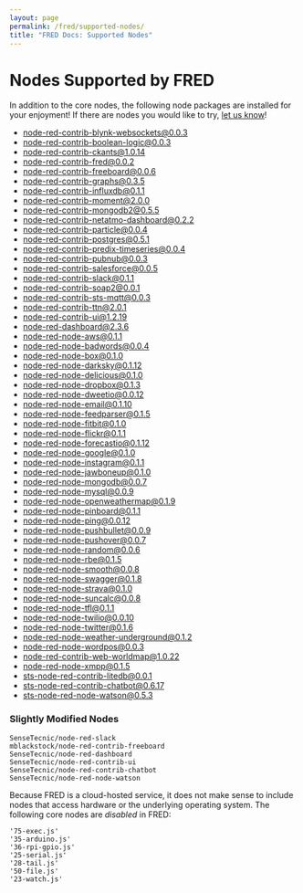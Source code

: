 ```yaml
---
layout: page
permalink: /fred/supported-nodes/
title: "FRED Docs: Supported Nodes"
---
```


# Nodes Supported by FRED

In addition to the core nodes, the following node packages are installed for your enjoyment!  If there are nodes you would like to try, [let us know](mailto:info@sensetecnic.com)!

- [node-red-contrib-blynk-websockets@0.0.3](https://www.npmjs.com/package/node-red-contrib-blynk-websockets)
- [node-red-contrib-boolean-logic@0.0.3](https://www.npmjs.com/package/node-red-contrib-boolean-logic)
- [node-red-contrib-ckants@1.0.14](https://www.npmjs.com/package/node-red-contrib-ckants)
- [node-red-contrib-fred@0.0.2](https://www.npmjs.com/package/node-red-contrib-fred)
- [node-red-contrib-freeboard@0.0.6](https://www.npmjs.com/package/node-red-contrib-freeboard)
- [node-red-contrib-graphs@0.3.5](https://www.npmjs.com/package/node-red-contrib-graphs)
- [node-red-contrib-influxdb@0.1.1](https://www.npmjs.com/package/node-red-contrib-influxdb)
- [node-red-contrib-moment@2.0.0](https://www.npmjs.com/package/node-red-contrib-moment)
- [node-red-contrib-mongodb2@0.5.5](https://www.npmjs.com/package/node-red-contrib-mongodb2)
- [node-red-contrib-netatmo-dashboard@0.2.2](https://www.npmjs.com/package/node-red-contrib-netatmo-dashboard)
- [node-red-contrib-particle@0.0.4](https://www.npmjs.com/package/node-red-contrib-particle)
- [node-red-contrib-postgres@0.5.1](https://www.npmjs.com/package/node-red-contrib-postgres)
- [node-red-contrib-predix-timeseries@0.0.4](https://www.npmjs.com/package/node-red-contrib-predix-timeseries)
- [node-red-contrib-pubnub@0.0.3](https://www.npmjs.com/package/node-red-contrib-pubnub)
- [node-red-contrib-salesforce@0.0.5](https://www.npmjs.com/package/node-red-contrib-salesforce)
- [node-red-contrib-slack@0.1.1](https://www.npmjs.com/package/node-red-contrib-slack)
- [node-red-contrib-soap2@0.0.1](https://github.com/SenseTecnic/node-red-contrib-soap2)
- [node-red-contrib-sts-mqtt@0.0.3](https://www.npmjs.com/package/node-red-contrib-sts-mqtt)
- [node-red-contrib-ttn@2.0.1](https://www.npmjs.com/package/node-red-contrib-ttn)
- [node-red-contrib-ui@1.2.19](https://www.npmjs.com/package/node-red-contrib-ui)
- [node-red-dashboard@2.3.6](https://www.npmjs.com/package/node-red-dashboard)
- [node-red-node-aws@0.1.1](https://www.npmjs.com/package/node-red-node-aws)
- [node-red-node-badwords@0.0.4](https://www.npmjs.com/package/node-red-node-badwords)
- [node-red-node-box@0.1.0](https://www.npmjs.com/package/node-red-node-box)
- [node-red-node-darksky@0.1.12](https://www.npmjs.com/package/node-red-node-darksky)
- [node-red-node-delicious@0.1.0](https://www.npmjs.com/package/node-red-node-delicious)
- [node-red-node-dropbox@0.1.3](https://www.npmjs.com/package/node-red-node-dropbox)
- [node-red-node-dweetio@0.0.12](https://www.npmjs.com/package/node-red-node-dweetio)
- [node-red-node-email@0.1.10](https://www.npmjs.com/package/node-red-node-email)
- [node-red-node-feedparser@0.1.5](https://www.npmjs.com/package/node-red-node-feedparser)
- [node-red-node-fitbit@0.1.0](https://www.npmjs.com/package/node-red-node-fitbit)
- [node-red-node-flickr@0.1.1](https://www.npmjs.com/package/node-red-node-flickr)
- [node-red-node-forecastio@0.1.12](https://www.npmjs.com/package/node-red-node-forecastio)
- [node-red-node-google@0.1.0](https://www.npmjs.com/package/node-red-node-google)
- [node-red-node-instagram@0.1.1](https://www.npmjs.com/package/node-red-node-instagram)
- [node-red-node-jawboneup@0.1.0](https://www.npmjs.com/package/node-red-node-jawboneup)
- [node-red-node-mongodb@0.0.7](https://www.npmjs.com/package/node-red-node-mongodb)
- [node-red-node-mysql@0.0.9](https://www.npmjs.com/package/node-red-node-mysql)
- [node-red-node-openweathermap@0.1.9](https://www.npmjs.com/package/node-red-node-openweathermap)
- [node-red-node-pinboard@0.1.1](https://www.npmjs.com/package/node-red-node-pinboard)
- [node-red-node-ping@0.0.12](https://www.npmjs.com/package/node-red-node-ping)
- [node-red-node-pushbullet@0.0.9](https://www.npmjs.com/package/node-red-node-pushbullet)
- [node-red-node-pushover@0.0.7](https://www.npmjs.com/package/node-red-node-pushover)
- [node-red-node-random@0.0.6](https://www.npmjs.com/package/node-red-node-random)
- [node-red-node-rbe@0.1.5](https://www.npmjs.com/package/node-red-node-rbe)
- [node-red-node-smooth@0.0.8](https://www.npmjs.com/package/node-red-node-smooth)
- [node-red-node-swagger@0.1.8](https://github.com/node-red/node-red-node-swagger)
- [node-red-node-strava@0.1.0](https://www.npmjs.com/package/node-red-node-strava)
- [node-red-node-suncalc@0.0.8](https://www.npmjs.com/package/node-red-node-suncalc)
- [node-red-node-tfl@0.1.1](https://www.npmjs.com/package/node-red-node-tfl)
- [node-red-node-twilio@0.0.10](https://www.npmjs.com/package/node-red-node-twilio)
- [node-red-node-twitter@0.1.6](https://www.npmjs.com/package/node-red-node-twitter)
- [node-red-node-weather-underground@0.1.2](https://www.npmjs.com/package/node-red-node-weather-underground)
- [node-red-node-wordpos@0.0.3](https://www.npmjs.com/package/node-red-node-wordpos)
- [node-red-contrib-web-worldmap@1.0.22](https://www.npmjs.com/package/node-red-contrib-web-worldmap)
- [node-red-node-xmpp@0.1.5](https://www.npmjs.com/package/node-red-node-xmpp)
- [sts-node-red-contrib-litedb@0.0.1](https://github.com/sensetecnic/sts-node-red-contrib-litedb)
- [sts-node-red-contrib-chatbot@0.6.17](https://github.com/SenseTecnic/node-red-contrib-chatbot)
- [sts-node-red-node-watson@0.5.3](https://github.com/SenseTecnic/node-red-node-watson)



### Slightly Modified Nodes
    SenseTecnic/node-red-slack
    mblackstock/node-red-contrib-freeboard
    SenseTecnic/node-red-dashboard
    SenseTecnic/node-red-contrib-ui
    SenseTecnic/node-red-contrib-chatbot
    SenseTecnic/node-red-node-watson


Because FRED is a cloud-hosted service, it does not make sense to include nodes that access hardware or the underlying operating system.  The following core nodes are *disabled* in FRED:

    '75-exec.js'
    '35-arduino.js'
    '36-rpi-gpio.js'
    '25-serial.js'
    '28-tail.js'
    '50-file.js'
    '23-watch.js'
